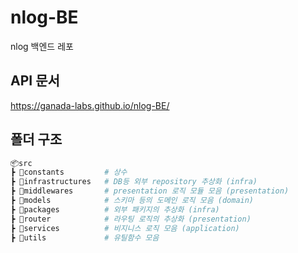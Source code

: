 # nlog-BE

nlog 백엔드 레포

## API 문서

https://ganada-labs.github.io/nlog-BE/

## 폴더 구조

```bash
📦src
┣ 📂constants         # 상수
┣ 📂infrastructures   # DB등 외부 repository 추상화 (infra)
┣ 📂middlewares       # presentation 로직 모듈 모음 (presentation)
┣ 📂models            # 스키마 등의 도메인 로직 모음 (domain)
┣ 📂packages          # 외부 패키지의 추상화 (infra)
┣ 📂router            # 라우팅 로직의 추상화 (presentation)
┣ 📂services          # 비지니스 로직 모음 (application)
┣ 📂utils             # 유틸함수 모음
```
